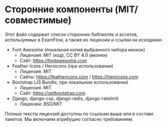 # Сторонние компоненты (MIT/совместимые)

Этот файл содержит список сторонних библиотек и ассетов, используемых в ExamFlow, а также их лицензии и ссылки на исходники.

- Font Awesome (локальная копия выбранного набора иконок)
  - Лицензия: MIT (код), CC BY 4.0 (иконки)
  - Сайт: https://fontawesome.com
- Feather Icons / Heroicons (при использовании)
  - Лицензия: MIT
  - Сайты: https://feathericons.com / https://heroicons.com
- Bootstrap (JS Bundle, при локальном использовании)
  - Лицензия: MIT
  - Сайт: https://getbootstrap.com
- Django, django-csp, django-redis, django-ratelimit
  - Лицензии: BSD/MIT

Полные тексты лицензий доступны по ссылкам выше или в составе пакетов. Мы включаем атрибуцию согласно требованиям.
